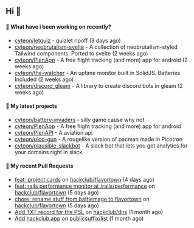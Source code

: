 ## Hi 👋

#### 👀 What have i been working on recently?

- [cyteon/letquiz](https://github.com/cyteon/letquiz) - quizlet ripoff (3 days ago)
- [cyteon/neobrutalism-svelte](https://github.com/cyteon/neobrutalism-svelte) - A collection of neobrutalism-styled Tailwind components. Ported to svelte (2 weeks ago)
- [cyteon/PlenApp](https://github.com/cyteon/PlenApp) - A free flight tracking (and more) app for android (2 weeks ago)
- [cyteon/the-watcher](https://github.com/cyteon/the-watcher) - An uptime monitor built in SolidJS. Batteries Included (2 weeks ago)
- [cyteon/discord_gleam](https://github.com/cyteon/discord_gleam) - A library to create discord bots in gleam (2 weeks ago)

#### 🌱 My latest projects

- [cyteon/battery-invaders](https://github.com/cyteon/battery-invaders) - silly game cause why not
- [cyteon/PlenApp](https://github.com/cyteon/PlenApp) - A free flight tracking (and more) app for android
- [cyteon/PlenAPI](https://github.com/cyteon/PlenAPI) - A aviation api
- [cyteon/pico-gun](https://github.com/cyteon/pico-gun) - A rougelike version of pacman made in Picotron
- [cyteon/plausible-slackbot](https://github.com/cyteon/plausible-slackbot) - A slack bot that lets you get analytics for your domains right in slack

#### 🔨 My recent Pull Requests

- [feat: project cards](https://github.com/hackclub/flavortown/pull/31) on [hackclub/flavortown](https://github.com/hackclub/flavortown) (4 days ago)
- [feat: rails performance monitor at /rails/performance](https://github.com/hackclub/flavortown/pull/23) on [hackclub/flavortown](https://github.com/hackclub/flavortown) (5 days ago)
- [chore: rename stuff from battlemage to flavortown](https://github.com/hackclub/flavortown/pull/21) on [hackclub/flavortown](https://github.com/hackclub/flavortown) (5 days ago)
- [Add TXT record for the PSL](https://github.com/hackclub/dns/pull/1981) on [hackclub/dns](https://github.com/hackclub/dns) (1 month ago)
- [Add hackclub.app](https://github.com/publicsuffix/list/pull/2579) on [publicsuffix/list](https://github.com/publicsuffix/list) (1 month ago)
